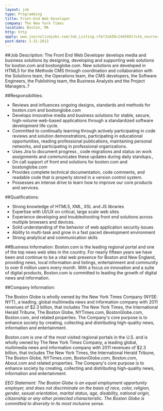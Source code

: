 ```yaml
---
layout: job
type: Programming
title: Front-End Web Developer
company: The New York Times
location: Boston, MA
http: http
apply: www.journalismjobs.com/Job_Listing.cfm?JobID=1445691?utm_source=workcreative.net
post-date: 1-31-2013
---
```


##Job Description: 
The Front End Web Developer develops media and business solutions by designing, developing and supporting web solutions for boston.com and bostonglobe.com. New solutions are developed in HTML5 for the Methode CMS through coordination and collaboration with the Solutions team, the Operations team, the CMS developers, the Software Engineers, the Publishing team, the Business Analysts and the Project Managers..?

##Responsibilities:
* Reviews and influences ongoing designs, standards and methods for boston.com and bostonglobe.com
* Develops innovative media and business solutions for stable, secure, high-volume web-based applications through a standardized software development life cycle.
* Committed to continually learning through actively participating in code reviews and solution demonstrations, participating in educational opportunities, reading professional publications, maintaining personal networks, and participating in professional organizations.
* Uses Jira to document progress , code migrations and status on work assignments and communicates these updates during daily standups.,
* On call support of front end solutions for boston.com and bostonglobe.com
* Provides complete technical documentation, code comments, and readable code that is properly stored in a version control system.
* Possesses an intense drive to learn how to improve our core products and services.

##Qualifications:
* Strong knowledge of HTML5, XML, XSL and JS libraries
* Expertise with UI/UX on critical, large scale web sites
* Experience developing and troubleshooting front end solutions across multiple browsers and devices.
* Solid understanding of the behavior of web application security issues
* Ability to multi-task and grow in a fast paced development environment
* Strong analytical and communication skills


##Business Information: 
Boston.com is the leading regional portal and one of the top news web sites in the country. For nearly fifteen years we have been and continue to be a vital web presence for Boston and New England, providing news, local information and listings, entertainment and community to over 6 million users every month. With a focus on innovation and a suite of digital products, Boston.com is committed to leading the growth of digital news and information.

##Company Information:

The Boston Globe is wholly owned by the New York Times Company (NYSE: NYT), a leading, global multimedia news and information company with 2011 revenues of $2.3 billion, that includes The New York Times, the International Herald Tribune, The Boston Globe, NYTimes.com, BostonGlobe.com, Boston.com, and related properties. The Company's core purpose is to enhance society by creating, collecting and distributing high-quality news, information and entertainment.

Boston.com is one of the most visited regional portals in the U.S. and is wholly owned by The New York Times Company, a leading global, multimedia news and information company with 2011 revenues of $2.3 billion, that includes The New York Times, the International Herald Tribune, The Boston Globe, NYTimes.com, BostonGlobe.com, Boston.com, About.com and related properties. The Company's core purpose is to enhance society by creating, collecting and distributing high-quality news, information and entertainment.

*EEO Statement: The Boston Globe is an equal employment opportunity employer, and does not discriminate on the basis of race, color, religion, gender, sexual orientation, marital status, age, disability, national origin, citizenship or any other protected characteristic. The Boston Globe is committed to diversity in its most inclusive sense.*

